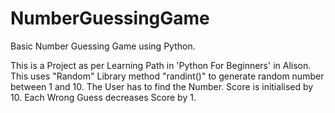 # NumberGuessingGame
Basic Number Guessing Game using Python.

This is a Project as per Learning Path in 'Python For Beginners' in Alison.
This uses "Random" Library method "randint()" to generate random number between 1 and 10.
The User has to find the Number. Score is initialised by 10.
Each Wrong Guess decreases Score by 1.